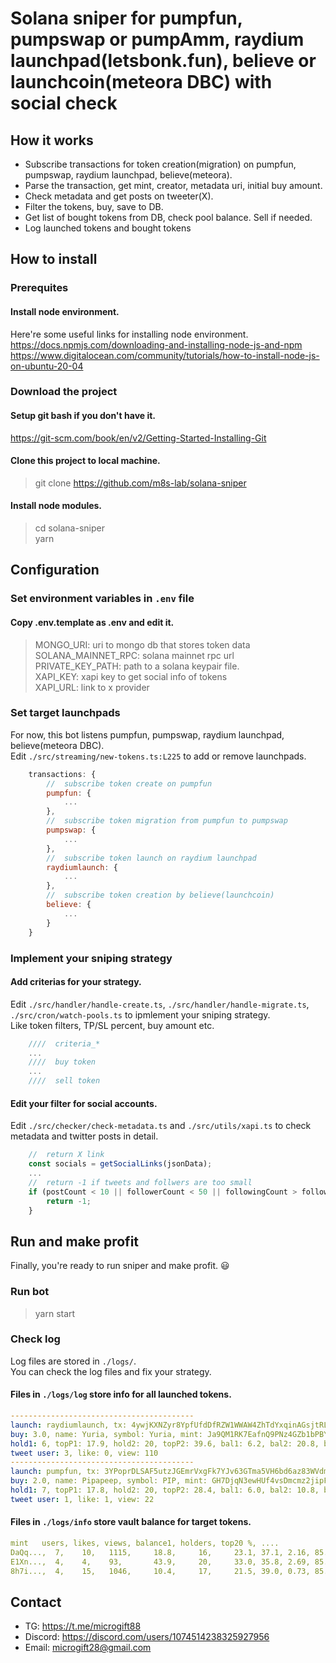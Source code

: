 # Solana sniper for pumpfun, pumpswap or pumpAmm, raydium launchpad(letsbonk.fun), believe or launchcoin(meteora DBC) with social check

## How it works

* Subscribe transactions for token creation(migration) on pumpfun, pumpswap, raydium launchpad, believe(meteora).
* Parse the transaction, get mint, creator, metadata uri, initial buy amount.
* Check metadata and get posts on tweeter(X).
* Filter the tokens, buy, save to DB.
* Get list of bought tokens from DB, check pool balance. Sell if needed.
* Log launched tokens and bought tokens

##  How to install

### Prerequites

#### Install node environment. <br>

Here're some useful links for installing node environment.<br>
https://docs.npmjs.com/downloading-and-installing-node-js-and-npm <br>
https://www.digitalocean.com/community/tutorials/how-to-install-node-js-on-ubuntu-20-04

### Download the project

#### Setup git bash if you don't have it.<br>
https://git-scm.com/book/en/v2/Getting-Started-Installing-Git

#### Clone this project to local machine.
> git clone https://github.com/m8s-lab/solana-sniper

#### Install node modules.
> cd solana-sniper<br>
yarn

##  Configuration

### Set environment variables in `.env` file

#### Copy .env.template as .env and edit it.

> MONGO_URI: uri to mongo db that stores token data<br>
SOLANA_MAINNET_RPC: solana mainnet rpc url<br>
PRIVATE_KEY_PATH: path to a solana keypair file.<br>
XAPI_KEY: xapi key to get social info of tokens<br>
XAPI_URL: link to x provider

### Set target launchpads

For now, this bot listens pumpfun, pumpswap, raydium launchpad, believe(meteora DBC).<br>
Edit `./src/streaming/new-tokens.ts:L225` to add or remove launchpads.
```javascript
    transactions: {
        //  subscribe token create on pumpfun
        pumpfun: {
            ...
        },
        //  subscribe token migration from pumpfun to pumpswap
        pumpswap: {
            ...
        },
        //  subscribe token launch on raydium launchpad
        raydiumlaunch: {
            ...
        },
        //  subscribe token creation by believe(launchcoin)
        believe: {
            ...
        }
    }
```

### Implement your sniping strategy

#### Add criterias for your strategy.
Edit  `./src/handler/handle-create.ts`, `./src/handler/handle-migrate.ts`, `./src/cron/watch-pools.ts` to ipmlement your sniping strategy.<br>
Like token filters, TP/SL percent, buy amount etc.

```javascript
    ////  criteria_*
    ...
    ////  buy token
    ...
    ////  sell token
```

#### Edit your filter for social accounts.
Edit `./src/checker/check-metadata.ts` and `./src/utils/xapi.ts` to check metadata and twitter posts in detail.
```javascript
    //  return X link
    const socials = getSocialLinks(jsonData);
    ...
    //  return -1 if tweets and follwers are too small
    if (postCount < 10 || followerCount < 50 || followingCount > followerCount / 2) {
        return -1;
    }
```
##  Run and make profit
Finally, you're ready to run sniper and make profit. 😃

### Run bot
> yarn start

### Check log
Log files are stored in `./logs/`.<br>
You can check the log files and fix your strategy.<br>

#### Files in `./logs/log` store info for all launched tokens.<br>
```YAML
-----------------------------------------
launch: raydiumlaunch, tx: 4ywjKXNZyr8YpfUfdDfRZW1WWAW4ZhTdYxqinAGsjtRL81sho94k9AHCpWCdUbGSP69NxxLSVZ6KHSxD7BpD5AeU
buy: 3.0, name: Yuria, symbol: Yuria, mint: Ja9QM1RK7EafnQ9PNz4GZb1bPBYvLGYtifYooPybonk, link: https://www.instagram.com/stories/kabosumama/3640846729807247053?igsh===
hold1: 6, topP1: 17.9, hold2: 20, topP2: 39.6, bal1: 6.2, bal2: 20.8, bal2: 10.9
tweet user: 3, like: 0, view: 110
-----------------------------------------
launch: pumpfun, tx: 3YPoprDLSAF5utzJGEmrVxgFk7YJv63GTma5VH6bd6az83WVdmPnHFV1yGEt9cvFfz2hNbSK3ZbMhjJe8Jb9cBH6
buy: 2.0, name: Pipapeep, symbol: PIP, mint: GH7DjqN3ewHUf4vsDmcmz2jipFo2NMab3qehwqFopump, link: https://www.tiktok.com/@pipapeep?_t=ZS-8wfgLJ2Fz29&_r=1
hold1: 7, topP1: 17.8, hold2: 20, topP2: 28.4, bal1: 6.0, bal2: 10.8, bal2: 10.6
tweet user: 1, like: 1, view: 22
```
#### Files in `./logs/info` store vault balance for target tokens.<br>
```YAML
mint   users, likes, views, balance1, holders, top20 %, ....
DaQq...,  7,    10,   1115,     18.8,     16,     23.1, 37.1, 2.16, 85.0, 93.5, 97.8, 115.4, ...
E1Xn...,  4,    4,    93,       43.9,     20,     33.0, 35.8, 2.69, 85.0, 81.6, 90.7, 82.2,  ...
8h7i...,  4,    15,   1046,     10.4,     17,     21.5, 39.0, 0.73, 85.0, 94.9, 103.6, 71.2, ...
```

## Contact

* TG: https://t.me/microgift88
* Discord: https://discord.com/users/1074514238325927956
* Email: microgift28@gmail.com
